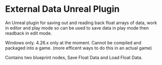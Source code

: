 # External Data Unreal Plugin
An Unreal plugin for saving out and reading back float arrays of data, work in editor and play mode so can be used to save data in play mode then readback in edit mode.

Windows only.
4.26.x only at the moment.
Cannot be compiled and packaged into a game. (more efficent ways to do this in an actual game)

Contains two blueprint nodes, Save Float Data and Load Float Data.
